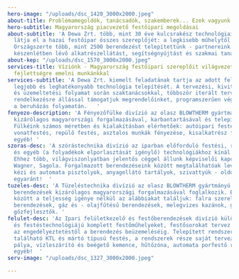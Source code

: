 ```yaml
---
hero-image: "/uploads/dsc_1420_3000x2000.jpeg"
about-title: Problémamegoldók, tanácsadók, szakemberek... Ezek vagyunk mi!
hero-subtitle: Magyarország piacvezető festőipari megoldásai
about-subtitle: 'A Dewa Zrt. több, mint 30 éve kulcsrakész technológiai megoldásokkal
  látja el a hazai festőipar összes szereplőjét: a legkisebb műhelytől a komplex gyártósorokig.
  Országszerte több, mint 2500 berendezést telepítettünk - partnereink számára állandó
  készenlétben lévő alkatrészellátást, segítségnyújtást és szakmai tanácsadást biztosítunk. '
about-kep: "/uploads/dsc_1570_3000x2000.jpeg"
services-title: Víziónk - Magyarország festőipari szereplőit világvezető technológiai
  fejlettségre emelni munkánkkal
services-subtitle: 'A Dewa Zrt. kiemelt feladatának tartja az adott feladatra specializált
  legjobb és leghatékonyabb technológia telepítését. A tervezési, kivitelezési, üzembehelyezési
  és üzemeltetési folyamat során szaktanácsokkal, többször iterált tervekkel és rugalmas
  rendelkezésre állással támogatjuk megrendelőinket, programszerűen végigvezetve őket
  a beruházás folyamatán.   '
fenyezo-description: 'A Fényezőfülke divízió az olasz BLOWTHERM gyártmányú zárt fényezőfülkék
  kizárólagos magyarországi forgalmazásával, karbantartásával és telepítésével foglalkozik.
  Fülkéink számos méretben és kialakításban elérhetőek: autóipari festés, buszfestés,
  vonatfestés, repülő festés, asztalos munkák fényezése, kisalkatrész festés és sok
  egyéb! '
szoras-desc: 'A szórástechnika divízió az iparban előforduló festési, ragasztási,
  és egyéb (a folyadékok elporlasztását igénylő) technológiákhoz kínál berendezéseket.
  Ehhez több, világviszonlyatban jelentős céggel állunk képviselői kapcsolatban: Sames,
  Wagner, Sagola. Forgalmazott berendezéseink között megtalálhatóak levegőporlasztású
  kézi és automata pisztolyok, anyagellátó tartályok, szivattyúk - oldószeres és porfestésre
  egyaránt!  '
tuzeles-desc: 'A Tüzeléstechnika divízió az olasz BLOWTHERM gyártmányú fűtő és légkezelő
  berendezések kizárólagos magyarországi forgalmazásával foglalkozik. Berendezéseink
  között a teljesség igénye nélkül az alábbiakat találjuk: falra szerelhető hőlégfúvó
  berendezések, gáz és - olajfűtésű berendezések, melegvizes kazánok, gőzkazánok és
  gőzfejlesztők. '
felulet-desc: 'Az Ipari felületkezelő és festőberendezések divízió különböző méretű
  és festéstechnológiájú komplett festőműhelyeket, festősorokat tervez és kivitelez
  az engedélyeztetéstől a berendezés beüzemeléséig. Telepített rendszereink között
  található KTL és mártó típusú festés, a rendszerek része saját tervezésű anyagmozgató
  pálya, vízleszárító és beégető kemence, hűtőzóna, automata porfestő robotok és más
  egyéb!  '
serv-image: "/uploads/dsc_1327_3000x2000.jpeg"

---
```

